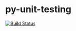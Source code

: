 # py-unit-testing

[![Build Status](https://travis-ci.com/rattle99/py-unit-testing.svg?branch=master)](https://travis-ci.com/rattle99/py-unit-testing)

